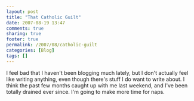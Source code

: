 ```yaml
---
layout: post
title: "That Catholic Guilt"
date: 2007-08-19 13:47
comments: true
sharing: true
footer: true
permalink: /2007/08/catholic-guilt
categories: [Blog]
tags: []
---
```

I feel bad that I haven't been blogging much lately, but I don't actually feel like writing anything, even though there's stuff I do want to write about.  I think the past few months caught up with me last weekend, and I've been totally drained ever since.  I'm going to make more time for naps.
